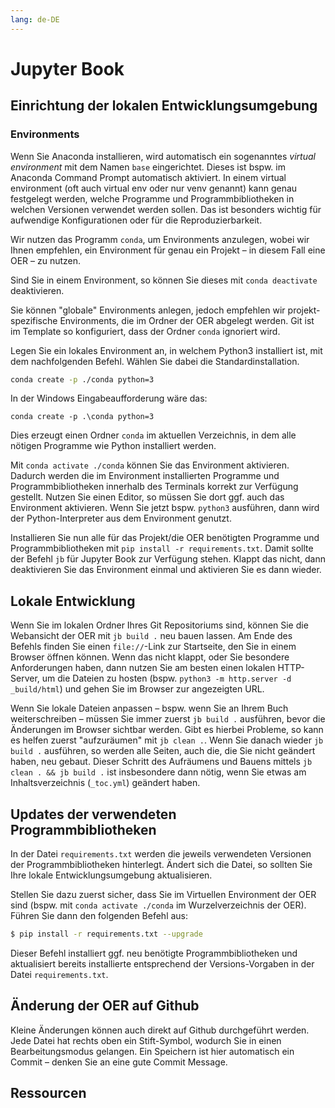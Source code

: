 ```yaml
---
lang: de-DE
---
```

# Jupyter Book

## Einrichtung der lokalen Entwicklungsumgebung


### Environments 
Wenn Sie Anaconda installieren, wird automatisch ein sogenanntes *virtual environment* mit dem Namen `base` eingerichtet. Dieses ist bspw. im Anaconda Command Prompt automatisch aktiviert. In einem virtual environment (oft auch virtual env oder nur venv genannt) kann genau festgelegt werden, welche Programme und Programmbibliotheken in welchen Versionen verwendet werden sollen. Das ist besonders wichtig für aufwendige Konfigurationen oder für die Reproduzierbarkeit.

Wir nutzen das Programm `conda`, um Environments anzulegen, wobei wir Ihnen empfehlen, ein Environment für genau ein Projekt – in diesem Fall eine OER – zu nutzen.

Sind Sie in einem Environment, so können Sie dieses mit `conda deactivate` deaktivieren.

Sie können "globale" Environments anlegen, jedoch empfehlen wir projekt-spezifische Environments, die im Ordner der OER abgelegt werden. Git ist im Template so konfiguriert, dass der Ordner `conda` ignoriert wird.

Legen Sie ein lokales Environment an, in welchem Python3 installiert ist, mit dem nachfolgenden Befehl. Wählen Sie dabei die Standardinstallation.
```bash
conda create -p ./conda python=3
```
In der Windows Eingabeaufforderung wäre das:
```
conda create -p .\conda python=3
```
Dies erzeugt einen Ordner `conda` im aktuellen Verzeichnis, in dem alle nötigen Programme wie Python installiert werden.

Mit `conda activate ./conda` können Sie das Environment aktivieren. Dadurch werden die im Environment installierten Programme und Programmbibliotheken innerhalb des Terminals korrekt zur Verfügung gestellt. Nutzen Sie einen Editor, so müssen Sie dort ggf. auch das Environment aktivieren. Wenn Sie jetzt bspw. `python3` ausführen, dann wird der Python-Interpreter aus dem Environment genutzt.

Installieren Sie nun alle für das Projekt/die OER benötigten Programme und Programmbibliotheken mit `pip install -r requirements.txt`. Damit sollte der Befehl `jb` für Jupyter Book zur Verfügung stehen. Klappt das nicht, dann deaktivieren Sie das Environment einmal und aktivieren Sie es dann wieder.

## Lokale Entwicklung

Wenn Sie im lokalen Ordner Ihres Git Repositoriums sind, können Sie die Webansicht der OER mit `jb build .` neu bauen lassen. Am Ende des Befehls finden Sie einen `file://`-Link zur Startseite, den Sie in einem Browser öffnen können. Wenn das nicht klappt, oder Sie besondere Anforderungen haben, dann nutzen Sie am besten einen lokalen HTTP-Server, um die Dateien zu hosten (bspw. `python3 -m http.server -d _build/html`) und gehen Sie im Browser zur angezeigten URL.

Wenn Sie lokale Dateien anpassen – bspw. wenn Sie an Ihrem Buch weiterschreiben – müssen Sie immer zuerst `jb build .` ausführen, bevor die Änderungen im Browser sichtbar werden. Gibt es hierbei Probleme, so kann es helfen zuerst "aufzuräumen" mit `jb clean .`. Wenn Sie danach wieder `jb build .` ausführen, so werden alle Seiten, auch die, die Sie nicht geändert haben, neu gebaut. Dieser Schritt des Aufräumens und Bauens mittels `jb clean . && jb build .` ist insbesondere dann nötig, wenn Sie etwas am Inhaltsverzeichnis (`_toc.yml`) geändert haben.

## Updates der verwendeten Programmbibliotheken
In der Datei `requirements.txt` werden die jeweils verwendeten Versionen der Programmbibliotheken hinterlegt. Ändert sich die Datei, so sollten Sie Ihre lokale Entwicklungsumgebung aktualisieren.

Stellen Sie dazu zuerst sicher, dass Sie im Virtuellen Environment der OER sind (bspw. mit `conda activate ./conda` im Wurzelverzeichnis der OER). Führen Sie dann den folgenden Befehl aus:
```sh
$ pip install -r requirements.txt --upgrade
```
Dieser Befehl installiert ggf. neu benötigte Programmbibliotheken und aktualisiert bereits installierte entsprechend der Versions-Vorgaben in der Datei `requirements.txt`.

## Änderung der OER auf Github

Kleine Änderungen können auch direkt auf Github durchgeführt werden. Jede Datei hat rechts oben ein Stift-Symbol, wodurch Sie in einen Bearbeitungsmodus gelangen. Ein Speichern ist hier automatisch ein Commit – denken Sie an eine gute Commit Message.


## Ressourcen
